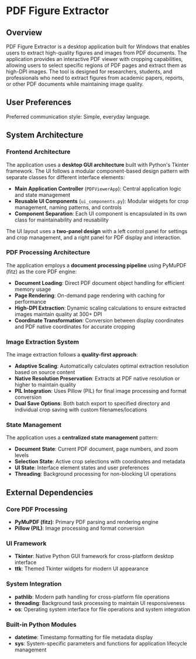 # PDF Figure Extractor

## Overview

PDF Figure Extractor is a desktop application built for Windows that enables users to extract high-quality figures and images from PDF documents. The application provides an interactive PDF viewer with cropping capabilities, allowing users to select specific regions of PDF pages and extract them as high-DPI images. The tool is designed for researchers, students, and professionals who need to extract figures from academic papers, reports, or other PDF documents while maintaining image quality.

## User Preferences

Preferred communication style: Simple, everyday language.

## System Architecture

### Frontend Architecture
The application uses a **desktop GUI architecture** built with Python's Tkinter framework. The UI follows a modular component-based design pattern with separate classes for different interface elements:

- **Main Application Controller** (`PDFViewerApp`): Central application logic and state management
- **Reusable UI Components** (`ui_components.py`): Modular widgets for crop management, naming patterns, and controls
- **Component Separation**: Each UI component is encapsulated in its own class for maintainability and reusability

The UI layout uses a **two-panel design** with a left control panel for settings and crop management, and a right panel for PDF display and interaction.

### PDF Processing Architecture
The application employs a **document processing pipeline** using PyMuPDF (fitz) as the core PDF engine:

- **Document Loading**: Direct PDF document object handling for efficient memory usage
- **Page Rendering**: On-demand page rendering with caching for performance
- **High-DPI Extraction**: Dynamic scaling calculations to ensure extracted images maintain quality at 300+ DPI
- **Coordinate Transformation**: Conversion between display coordinates and PDF native coordinates for accurate cropping

### Image Extraction System
The image extraction follows a **quality-first approach**:

- **Adaptive Scaling**: Automatically calculates optimal extraction resolution based on source content
- **Native Resolution Preservation**: Extracts at PDF native resolution or higher to maintain quality
- **PIL Integration**: Uses Pillow (PIL) for final image processing and format conversion
- **Dual Save Options**: Both batch export to specified directory and individual crop saving with custom filenames/locations

### State Management
The application uses a **centralized state management** pattern:

- **Document State**: Current PDF document, page numbers, and zoom levels
- **Selection State**: Active crop selections with coordinates and metadata
- **UI State**: Interface element states and user preferences
- **Threading**: Background processing for non-blocking UI operations

## External Dependencies

### Core PDF Processing
- **PyMuPDF (fitz)**: Primary PDF parsing and rendering engine
- **Pillow (PIL)**: Image processing and format conversion

### UI Framework
- **Tkinter**: Native Python GUI framework for cross-platform desktop interface
- **ttk**: Themed Tkinter widgets for modern UI appearance

### System Integration
- **pathlib**: Modern path handling for cross-platform file operations
- **threading**: Background task processing to maintain UI responsiveness
- **os**: Operating system interface for file operations and system integration

### Built-in Python Modules
- **datetime**: Timestamp formatting for file metadata display
- **sys**: System-specific parameters and functions for application lifecycle management